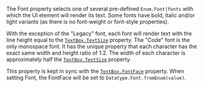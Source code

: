 The Font property selects one of several pre-defined `Enum.Font|fonts`
with which the UI element will render its text. Some fonts have bold,
italic and/or light variants (as there is no font-weight or font-style
properties).

With the exception of the "Legacy" font, each font will render text with
the line height equal to the [`TextBox.TextSize`](https://create.roblox.com/docs/reference/engine/classes/TextBox#TextSize) property. The "Code"
font is the only monospace font. It has the unique property that each
character has the exact same width and height ratio of 1:2. The width of
each character is approximately half the [`TextBox.TextSize`](https://create.roblox.com/docs/reference/engine/classes/TextBox#TextSize)
property.

This property is kept in sync with the [`TextBox.FontFace`](https://create.roblox.com/docs/reference/engine/classes/TextBox#FontFace) property.
When setting Font, the FontFace will be set to
`Datatype.Font.fromEnum(value)`.